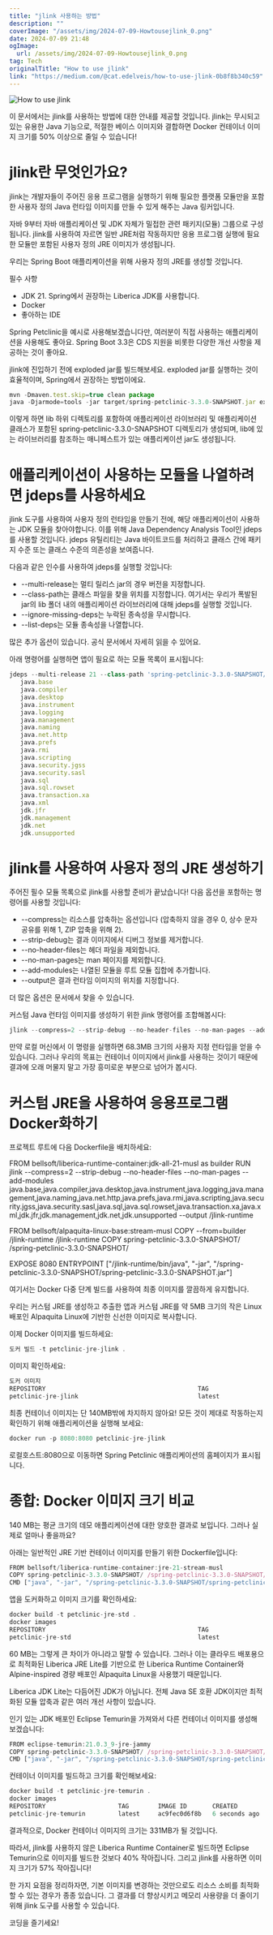 ```yaml
---
title: "jlink 사용하는 방법"
description: ""
coverImage: "/assets/img/2024-07-09-Howtousejlink_0.png"
date: 2024-07-09 21:48
ogImage: 
  url: /assets/img/2024-07-09-Howtousejlink_0.png
tag: Tech
originalTitle: "How to use jlink"
link: "https://medium.com/@cat.edelveis/how-to-use-jlink-0b8f8b340c59"
---
```



![How to use jlink](/assets/img/2024-07-09-Howtousejlink_0.png)

이 문서에서는 jlink를 사용하는 방법에 대한 안내를 제공할 것입니다. jlink는 무시되고 있는 유용한 Java 기능으로, 적절한 베이스 이미지와 결합하면 Docker 컨테이너 이미지 크기를 50% 이상으로 줄일 수 있습니다!

# jlink란 무엇인가요?

jlink는 개발자들이 주어진 응용 프로그램을 실행하기 위해 필요한 플랫폼 모듈만을 포함한 사용자 정의 Java 런타임 이미지를 만들 수 있게 해주는 Java 링커입니다.

<div class="content-ad"></div>

자바 9부터 자바 애플리케이션 및 JDK 자체가 밀접한 관련 패키지(모듈) 그룹으로 구성됩니다. jlink를 사용하여 자르면 일반 JRE처럼 작동하지만 응용 프로그램 실행에 필요한 모듈만 포함된 사용자 정의 JRE 이미지가 생성됩니다.

우리는 Spring Boot 애플리케이션을 위해 사용자 정의 JRE를 생성할 것입니다.

필수 사항

- JDK 21. Spring에서 권장하는 Liberica JDK를 사용합니다.
- Docker
- 좋아하는 IDE

<div class="content-ad"></div>

Spring Petclinic을 예시로 사용해보겠습니다만, 여러분이 직접 사용하는 애플리케이션을 사용해도 좋아요. Spring Boot 3.3은 CDS 지원을 비롯한 다양한 개선 사항을 제공하는 것이 좋아요.

jlink에 진입하기 전에 exploded jar를 빌드해보세요. exploded jar를 실행하는 것이 효율적이며, Spring에서 권장하는 방법이에요.

```js
mvn -Dmaven.test.skip=true clean package
java -Djarmode=tools -jar target/spring-petclinic-3.3.0-SNAPSHOT.jar extract
```

이렇게 하면 lib 하위 디렉토리를 포함하여 애플리케이션 라이브러리 및 애플리케이션 클래스가 포함된 spring-petclinic-3.3.0-SNAPSHOT 디렉토리가 생성되며, lib에 있는 라이브러리를 참조하는 매니페스트가 있는 애플리케이션 jar도 생성됩니다.

<div class="content-ad"></div>

# 애플리케이션이 사용하는 모듈을 나열하려면 jdeps를 사용하세요

jlink 도구를 사용하여 사용자 정의 런타임을 만들기 전에, 해당 애플리케이션이 사용하는 JDK 모듈을 찾아야합니다. 이를 위해 Java Dependency Analysis Tool인 jdeps를 사용할 것입니다. jdeps 유틸리티는 Java 바이트코드를 처리하고 클래스 간에 패키지 수준 또는 클래스 수준의 의존성을 보여줍니다.

다음과 같은 인수를 사용하여 jdeps를 실행할 것입니다:

- --multi-release는 멀티 릴리스 jar의 경우 버전을 지정합니다.
- --class-path는 클래스 파일을 찾을 위치를 지정합니다. 여기서는 우리가 폭발된 jar의 lib 폴더 내의 애플리케이션 라이브러리에 대해 jdeps를 실행할 것입니다.
- --ignore-missing-deps는 누락된 종속성을 무시합니다.
- --list-deps는 모듈 종속성을 나열합니다.

<div class="content-ad"></div>

많은 추가 옵션이 있습니다. 공식 문서에서 자세히 읽을 수 있어요.

아래 명령어를 실행하면 앱이 필요로 하는 모듈 목록이 표시됩니다:

```js
jdeps --multi-release 21 --class-path 'spring-petclinic-3.3.0-SNAPSHOT/lib/*' --ignore-missing-deps --list-deps spring-petclinic-3.3.0-SNAPSHOT/spring-petclinic-3.3.0-SNAPSHOT.jar
   java.base
   java.compiler
   java.desktop
   java.instrument
   java.logging
   java.management
   java.naming
   java.net.http
   java.prefs
   java.rmi
   java.scripting
   java.security.jgss
   java.security.sasl
   java.sql
   java.sql.rowset
   java.transaction.xa
   java.xml
   jdk.jfr
   jdk.management
   jdk.net
   jdk.unsupported
```

# jlink를 사용하여 사용자 정의 JRE 생성하기

<div class="content-ad"></div>

주어진 필수 모듈 목록으로 jlink를 사용할 준비가 끝났습니다! 다음 옵션을 포함하는 명령어를 사용할 것입니다:

- --compress는 리소스를 압축하는 옵션입니다 (압축하지 않을 경우 0, 상수 문자 공유를 위해 1, ZIP 압축을 위해 2).
- --strip-debug는 결과 이미지에서 디버그 정보를 제거합니다.
- --no-header-files는 헤더 파일을 제외합니다.
- --no-man-pages는 man 페이지를 제외합니다.
- --add-modules는 나열된 모듈을 루트 모듈 집합에 추가합니다.
- --output은 결과 런타임 이미지의 위치를 지정합니다.

더 많은 옵션은 문서에서 찾을 수 있습니다.

커스텀 Java 런타임 이미지를 생성하기 위한 jlink 명령어를 조합해봅시다:

<div class="content-ad"></div>

```js
jlink --compress=2 --strip-debug --no-header-files --no-man-pages --add-modules java.base,java.compiler,java.desktop,java.instrument,java.logging,java.management,java.naming,java.net.http,java.prefs,java.rmi,java.scripting,java.security.jgss,java.security.sasl,java.sql,java.sql.rowset,java.transaction.xa,java.xml,jdk.jfr,jdk.management,jdk.net,jdk.unsupported --output target/jlink-runtime
```

만약 로컬 머신에서 이 명령을 실행하면 68.3MB 크기의 사용자 지정 런타임을 얻을 수 있습니다. 그러나 우리의 목표는 컨테이너 이미지에서 jlink를 사용하는 것이기 때문에 결과에 오래 머물지 말고 가장 흥미로운 부분으로 넘어가 봅시다.

# 커스텀 JRE을 사용하여 응용프로그램 Docker화하기

프로젝트 루트에 다음 Dockerfile을 배치하세요:

<div class="content-ad"></div>


FROM bellsoft/liberica-runtime-container:jdk-all-21-musl as builder
RUN jlink --compress=2 --strip-debug --no-header-files --no-man-pages --add-modules java.base,java.compiler,java.desktop,java.instrument,java.logging,java.management,java.naming,java.net.http,java.prefs,java.rmi,java.scripting,java.security.jgss,java.security.sasl,java.sql,java.sql.rowset,java.transaction.xa,java.xml,jdk.jfr,jdk.management,jdk.net,jdk.unsupported --output /jlink-runtime

FROM bellsoft/alpaquita-linux-base:stream-musl
COPY --from=builder /jlink-runtime /jlink-runtime
COPY spring-petclinic-3.3.0-SNAPSHOT/ /spring-petclinic-3.3.0-SNAPSHOT/

EXPOSE 8080
ENTRYPOINT ["/jlink-runtime/bin/java", "-jar", "/spring-petclinic-3.3.0-SNAPSHOT/spring-petclinic-3.3.0-SNAPSHOT.jar"]


여기서는 Docker 다중 단계 빌드를 사용하여 최종 이미지를 깔끔하게 유지합니다.

우리는 커스텀 JRE를 생성하고 추출한 앱과 커스텀 JRE를 약 5MB 크기의 작은 Linux 배포인 Alpaquita Linux에 기반한 신선한 이미지로 복사합니다.

이제 Docker 이미지를 빌드하세요:


<div class="content-ad"></div>

```js
도커 빌드 -t petclinic-jre-jlink .
```

이미지 확인하세요:

```js
도커 이미지
REPOSITORY                                          TAG                                                   IMAGE ID       CREATED          SIZE
petclinic-jre-jlink                                 latest                                                3b0f5faad9c4   9 seconds ago    140MB
```

최종 컨테이너 이미지는 단 140MB밖에 차지하지 않아요! 모든 것이 제대로 작동하는지 확인하기 위해 애플리케이션을 실행해 보세요:

<div class="content-ad"></div>

```js
docker run -p 8080:8080 petclinic-jre-jlink
```

로컬호스트:8080으로 이동하면 Spring Petclinic 애플리케이션의 홈페이지가 표시됩니다.

# 종합: Docker 이미지 크기 비교

140 MB는 평균 크기의 데모 애플리케이션에 대한 양호한 결과로 보입니다. 그러나 실제로 얼마나 좋을까요?

<div class="content-ad"></div>

아래는 일반적인 JRE 기반 컨테이너 이미지를 만들기 위한 Dockerfile입니다:

```js
FROM bellsoft/liberica-runtime-container:jre-21-stream-musl
COPY spring-petclinic-3.3.0-SNAPSHOT/ /spring-petclinic-3.3.0-SNAPSHOT/
CMD ["java", "-jar", "/spring-petclinic-3.3.0-SNAPSHOT/spring-petclinic-3.3.0-SNAPSHOT.jar"]
```

앱을 도커화하고 이미지 크기를 확인하세요:

```js
docker build -t petclinic-jre-std .
docker images
REPOSITORY                                          TAG                                                   IMAGE ID       CREATED             SIZE
petclinic-jre-std                                   latest                                                325ba5c52e28   7 seconds ago       200MB
```

<div class="content-ad"></div>

60 MB는 그렇게 큰 차이가 아니라고 말할 수 있습니다. 그러나 이는 클라우드 배포용으로 최적화된 Liberica JRE Lite를 기반으로 한 Liberica Runtime Container와 Alpine-inspired 경량 배포인 Alpaquita Linux을 사용했기 때문입니다.

Liberica JDK Lite는 다듬어진 JDK가 아닙니다. 전체 Java SE 호환 JDK이지만 최적화된 모듈 압축과 같은 여러 개선 사항이 있습니다.

인기 있는 JDK 배포인 Eclipse Temurin을 가져와서 다른 컨테이너 이미지를 생성해 보겠습니다:

```js
FROM eclipse-temurin:21.0.3_9-jre-jammy
COPY spring-petclinic-3.3.0-SNAPSHOT/ /spring-petclinic-3.3.0-SNAPSHOT/
CMD ["java", "-jar", "/spring-petclinic-3.3.0-SNAPSHOT/spring-petclinic-3.3.0-SNAPSHOT.jar"]
```

<div class="content-ad"></div>

컨테이너 이미지를 빌드하고 크기를 확인해보세요:

```js
docker build -t petclinic-jre-temurin .
docker images
REPOSITORY                    TAG        IMAGE ID       CREATED         SIZE
petclinic-jre-temurin         latest     ac9fec0d6f8b   6 seconds ago   331MB
```

결과적으로, Docker 컨테이너 이미지의 크기는 331MB가 될 것입니다.

따라서, jlink를 사용하지 않은 Liberica Runtime Container로 빌드하면 Eclipse Temurin으로 이미지를 빌드한 것보다 40% 작아집니다. 그리고 jlink를 사용하면 이미지 크기가 57% 작아집니다!

<div class="content-ad"></div>

한 가지 요점을 정리하자면, 기본 이미지를 변경하는 것만으로도 리소스 소비를 최적화할 수 있는 경우가 종종 있습니다. 그 결과를 더 향상시키고 메모리 사용량을 더 줄이기 위해 jlink 도구를 사용할 수 있습니다.

코딩을 즐기세요!